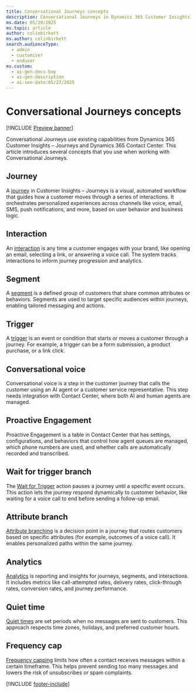 ```yaml
---
title: Conversational Journeys concepts
description: Conversational Journeys in Dynamics 365 Customer Insights – Journeys helps you automate personalized customer interactions across channels. Learn key concepts and get started.
ms.date: 05/29/2025
ms.topic: article
author: colinbirkett
ms.author: colinbirkett
search.audienceType:
  - admin
  - customizer
  - enduser
ms.custom:
  - ai-gen-docs-bap
  - ai-gen-description
  - ai-seo-date:05/27/2025
---
```


# Conversational Journeys concepts

[!INCLUDE [Preview banner](~/../shared-content/shared/preview-includes/preview-banner.md)]

Conversational Journeys use existing capabilities from Dynamics 365 Customer Insights – Journeys and Dynamics 365 Contact Center. This article introduces several concepts that you use when working with Conversational Journeys.

## Journey

A [journey](journeys-overview.md) in Customer Insights – Journeys is a visual, automated workflow that guides how a customer moves through a series of interactions. It orchestrates personalized experiences across channels like voice, email, SMS, push notifications, and more, based on user behavior and business logic.

## Interaction

An [interaction](license-setup.md#how-is-customer-insights---journeys-licensed) is any time a customer engages with your brand, like opening an email, selecting a link, or answering a voice call. The system tracks interactions to inform journey progression and analytics.

## Segment

A [segment](real-time-marketing-segments.md) is a defined group of customers that share common attributes or behaviors. Segments are used to target specific audiences within journeys, enabling tailored messaging and actions.

## Trigger

A [trigger](real-time-marketing-trigger-based-journey.md) is an event or condition that starts or moves a customer through a journey. For example, a trigger can be a form submission, a product purchase, or a link click.

## Conversational voice

Conversational voice is a step in the customer journey that calls the customer using an AI agent or a customer service representative. This step needs integration with Contact Center, where both AI and human agents are managed.

## Proactive Engagement

Proactive Engagement is a table in Contact Center that has settings, configurations, and behaviors that control how agent queues are managed, which phone numbers are used, and whether calls are automatically recorded and transcribed.

## Wait for trigger branch

The [Wait for Trigger](add-action.md#wait-for-trigger-branch) action pauses a journey until a specific event occurs. This action lets the journey respond dynamically to customer behavior, like waiting for a voice call to end before sending a follow-up email.

## Attribute branch

[Attribute branching](add-action.md#attribute-branch) is a decision point in a journey that routes customers based on specific attributes (for example, outcomes of a voice call). It enables personalized paths within the same journey.

## Analytics

[Analytics](analytics-overview.md) is reporting and insights for journeys, segments, and interactions. It includes metrics like call-attempted rates, delivery rates, click-through rates, conversion rates, and journey performance.

## Quiet time

[Quiet times](real-time-marketing-quiet-times.md) are set periods when no messages are sent to customers. This approach respects time zones, holidays, and preferred customer hours.

## Frequency cap

[Frequency capping](real-time-marketing-frequency-cap.md) limits how often a contact receives messages within a certain timeframe. This helps prevent sending too many messages and lowers the risk of unsubscribes or spam complaints.

[!INCLUDE [footer-include](./includes/footer-banner.md)]
